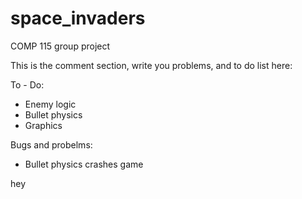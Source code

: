 # space_invaders
COMP 115 group project

This is the comment section, write you problems, and to do list here:

To - Do:
 - Enemy logic
 - Bullet physics
 - Graphics
 
 Bugs and probelms:
 - Bullet physics crashes game
 
hey
